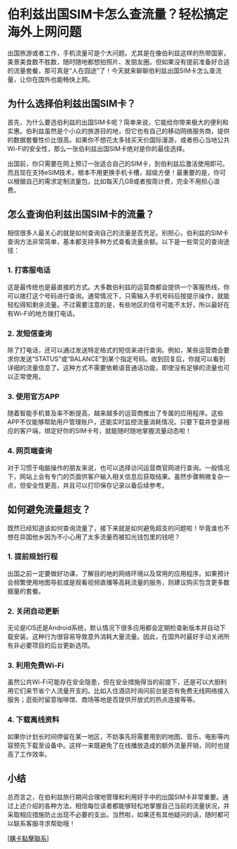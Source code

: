 # 伯利兹出国SIM卡怎么查流量？轻松搞定海外上网问题

出国旅游或者工作，手机流量可是个大问题。尤其是在像伯利兹这样的热带国家，美景美食数不胜数，随时随地都想拍照片、发朋友圈。但如果没有提前准备好合适的流量套餐，那可真是“人在囧途”了！今天就来聊聊伯利兹出国SIM卡怎么查流量，让你在国外也能畅快上网。

## 为什么选择伯利兹出国SIM卡？

首先，为什么要选伯利兹的出国SIM卡呢？简单来说，它能给你带来极大的便利和实惠。伯利兹虽然是个小众的旅游目的地，但它也有自己的移动网络服务商，提供的数据套餐性价比很高。如果你不想花太多钱买天价国际漫游，或者担心当地公共Wi-Fi的安全性，那么一张伯利兹出国SIM卡绝对是你的最佳选择。

出国前，你只需要在网上预订一张适合自己的SIM卡，到伯利兹后激活使用即可。而且现在支持eSIM技术，根本不用更换手机卡槽，超级方便！最重要的是，你可以根据自己的需求定制流量包，比如每天几GB或者按周计费，完全不用担心浪费。

## 怎么查询伯利兹出国SIM卡的流量？

相信很多人最关心的就是如何查询自己的流量是否充足。别担心，伯利兹的SIM卡查询方法非常简单，基本都支持多种方式查看流量余额。以下是一些常见的查询途径：

### 1. 打客服电话
这是最传统也是最直接的方式。大多数伯利兹的运营商都会提供一个客服热线，你可以拨打这个号码进行查询。通常情况下，只需输入手机号码后按提示操作，就能轻松得知剩余流量。不过需要注意的是，有些地区的信号可能不太好，所以最好在有Wi-Fi的地方拨打电话。

### 2. 发短信查询
除了打电话，还可以通过发送特定格式的短信来进行查询。例如，某些运营商会要求你发送“STATUS”或“BALANCE”到某个指定号码。收到回复后，你就可以看到详细的流量信息了。这种方式不需要依赖语音通话功能，即使没有足够的流量也可以正常使用。

### 3. 使用官方APP
随着智能手机普及率不断提高，越来越多的运营商推出了专属的应用程序。这些APP不仅能够帮助用户管理账户，还能实时监控流量消耗情况。只要下载并登录相应的客户端，绑定好你的SIM卡号，就能随时随地掌握流量动态啦！

### 4. 网页端查询
对于习惯于电脑操作的朋友来说，也可以选择访问运营商官网进行查询。一般情况下，网站上会有专门的页面供客户输入相关信息后获取结果。虽然步骤稍微复杂一点，但安全性更高，并且可以打印保存记录以备后续参考。

## 如何避免流量超支？

既然已经知道该如何查询流量了，接下来就是如何避免超支的问题啦！毕竟谁也不想在异国他乡因为不小心用了太多流量而被扣光钱包里的钱吧？

### 1. 提前规划行程
出国之前一定要做好功课，了解目的地的网络环境以及常用的应用程序。如果预计会频繁使用地图导航或是观看视频直播等高耗流量的服务，则建议购买包含更多数据量的套餐。

### 2. 关闭自动更新
无论是iOS还是Android系统，默认情况下很多应用都会定期检查新版本并自动下载安装。这种行为很容易导致意外消耗大量流量。因此，在国外时最好手动关闭所有非必要项目的后台更新选项。

### 3. 利用免费Wi-Fi
虽然公共Wi-Fi可能存在安全隐患，但在安全措施得当的前提下，还是可以大胆利用它们来节省个人流量开支的。比如入住酒店时询问前台是否有免费无线网络接入服务；逛街时留意咖啡馆、商场等地是否提供开放式的热点连接等等。

### 4. 下载离线资料
如果你计划长时间停留在某一地区，不妨事先将需要用到的地图、音乐、电影等内容预先下载至设备中。这样一来既避免了在线播放造成的额外流量开销，同时也提高了工作效率。

## 小结

总而言之，在伯利兹旅行期间合理地管理和利用好手中的出国SIM卡非常重要。通过上述介绍的各种方法，相信每位读者都能够轻松地掌握自己当前的流量状况，并采取相应措施防止出现不必要的支出。当然啦，如果还有其他疑问的话，随时都可以联系客服寻求帮助哦！

[[購卡點擊聯系](https://t.me/s/esim1088)]